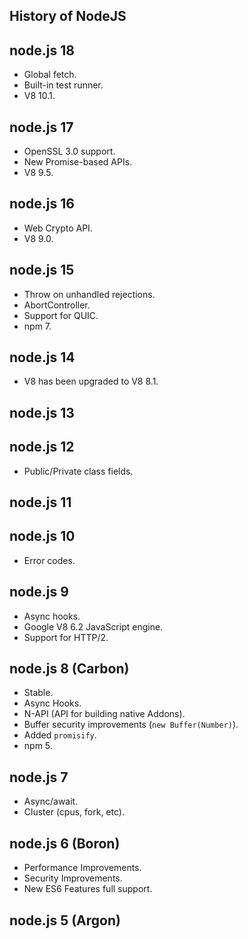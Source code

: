History of NodeJS
-

## node.js 18

* Global fetch.
* Built-in test runner.
* V8 10.1.

## node.js 17

* OpenSSL 3.0 support.
* New Promise-based APIs.
* V8 9.5.

## node.js 16

* Web Crypto API.
* V8 9.0.

## node.js 15

* Throw on unhandled rejections.
* AbortController.
* Support for QUIC.
* npm 7.

## node.js 14

* V8 has been upgraded to V8 8.1.

## node.js 13

## node.js 12

* Public/Private class fields.

## node.js 11

## node.js 10

* Error codes.

## node.js 9

* Async hooks.
* Google V8 6.2 JavaScript engine.
* Support for HTTP/2.

## node.js 8 (Carbon)

* Stable.
* Async Hooks.
* N-API (API for building native Addons).
* Buffer security improvements (`new Buffer(Number)`).
* Added `promisify`.
* npm 5.

## node.js 7

* Async/await.
* Cluster (cpus, fork, etc).

## node.js 6 (Boron)

* Performance Improvements.
* Security Improvements.
* New ES6 Features full support.

## node.js 5 (Argon)

